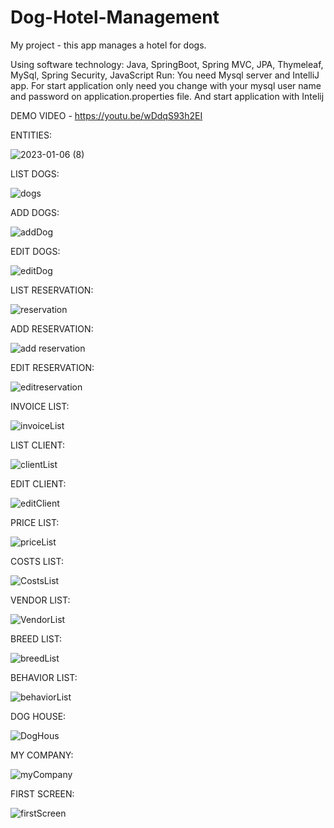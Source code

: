 # Dog-Hotel-Management
My project  -  this app manages a hotel for dogs.

Using software technology: Java, SpringBoot, Spring MVC, JPA, Thymeleaf, MySql, Spring Security, JavaScript
Run:
You need Mysql server and IntelliJ app.
For start application only need you change with your 
mysql user name and password on application.properties file. And start application with Intelij

DEMO VIDEO - https://youtu.be/wDdqS93h2EI

ENTITIES:


![2023-01-06 (8)](https://user-images.githubusercontent.com/29566751/211055182-f208daac-244f-412d-bfb5-64e945d4a66b.png)

LIST DOGS:


![dogs](https://user-images.githubusercontent.com/29566751/211098515-2bbe8687-6b40-4f8e-acfd-b51b9b1cbbe1.png)

ADD DOGS:


![addDog](https://user-images.githubusercontent.com/29566751/211098667-4566c669-f553-487c-9233-9479a04ebed9.png)


EDIT DOGS:


![editDog](https://user-images.githubusercontent.com/29566751/211098584-663cd74a-96d7-4e4b-8ad9-1b08fc3e3f72.png)


LIST RESERVATION:


![reservation](https://user-images.githubusercontent.com/29566751/211098795-4a30db85-ec5e-4b44-98d0-2354bca1026f.png)


ADD RESERVATION:


![add reservation](https://user-images.githubusercontent.com/29566751/211098872-46406b3c-5369-40f0-975b-395a0f229c3a.png)



EDIT RESERVATION:

![editreservation](https://user-images.githubusercontent.com/29566751/211098955-df79883e-040d-4b48-8303-8efa4ba0459c.png)


INVOICE LIST:

![invoiceList](https://user-images.githubusercontent.com/29566751/211099382-68d7c066-a3ba-4746-9710-c3943b45ad60.png)



LIST CLIENT:


![clientList](https://user-images.githubusercontent.com/29566751/211099112-836308d6-d334-4693-827f-9c33258e9b1b.png)


EDIT CLIENT:

![editClient](https://user-images.githubusercontent.com/29566751/211099218-27cf02c7-f095-4423-bc80-af5847150459.png)


PRICE LIST:

![priceList](https://user-images.githubusercontent.com/29566751/211099446-f6563a87-bbfc-444c-a1c0-b6d091737c4b.png)

COSTS LIST:

![CostsList](https://user-images.githubusercontent.com/29566751/211135167-61d3803a-f74d-43a9-8c76-57bc873dd194.png)

VENDOR LIST:

![VendorList](https://user-images.githubusercontent.com/29566751/211135176-0f28b64c-5ba1-4893-936c-1b2f6180d5f2.png)


BREED LIST:


![breedList](https://user-images.githubusercontent.com/29566751/211099637-63f24193-ef09-4cf8-bfd1-993a6d79e629.png)


BEHAVIOR LIST:

![behaviorList](https://user-images.githubusercontent.com/29566751/211099722-4e8ef7f1-87cb-439c-ba55-551adc188831.png)


DOG HOUSE:


![DogHous](https://user-images.githubusercontent.com/29566751/211099784-ac8303ae-ad70-46ae-8d15-b844c628908b.png)


MY COMPANY:


![myCompany](https://user-images.githubusercontent.com/29566751/211099871-7f579345-0b11-4353-9d24-08d440056d96.png)


FIRST SCREEN:

![firstScreen](https://user-images.githubusercontent.com/29566751/211100021-5573f24b-cd60-48be-b8e5-2651dbea61b3.png)

